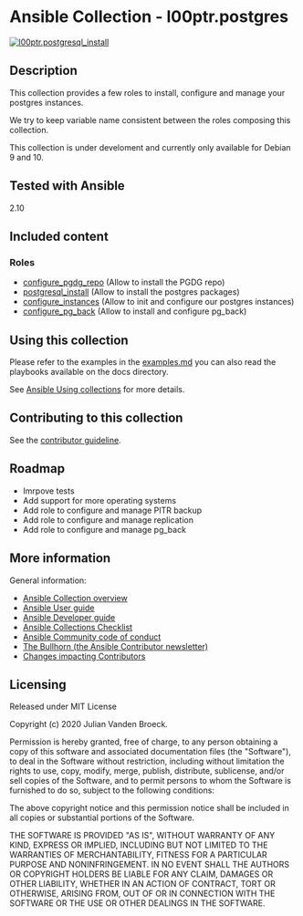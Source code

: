 # Ansible Collection - l00ptr.postgres
[![l00ptr.postgresql_install](https://github.com/l00ptr/ansible-collection-postgres/actions/workflows/postgresql_install.yml/badge.svg)](https://github.com/l00ptr/ansible-collection-postgres/actions/workflows/postgresql_install.yml)

## Description
This collection provides a few roles to install, configure and manage your postgres 
instances.

We try to keep variable name consistent between the roles composing this collection.

This collection is under develoment and currently only available for Debian 9 and 10.

## Tested with Ansible

2.10

## Included content
### Roles

- [configure_pgdg_repo](docs/role_configure_pgdg_repo.md) (Allow to install the PGDG repo)
- [postgresql_install](docs/role_postgresql_install.md) (Allow to install the postgres packages)
- [configure_instances](docs/role_configure_instances.md) (Allow to init and configure our postgres instances)
- [configure_pg_back](docs/role_configure_pg_back.md) (Allow to install and configure pg_back)

## Using this collection

Please refer to the examples in the [examples.md](docs/examples.md) you can also read the playbooks available on the docs directory.

See [Ansible Using collections](https://docs.ansible.com/ansible/latest/user_guide/collections_using.html) for more details.

## Contributing to this collection

See the [contributor guideline](CONTRIBUTING.md).

## Roadmap
- Imrpove tests
- Add support for more operating systems
- Add role to configure and manage PITR backup
- Add role to configure and manage replication
- Add role to configure and manage pg_back 

## More information

General information:

- [Ansible Collection overview](https://github.com/ansible-collections/overview)
- [Ansible User guide](https://docs.ansible.com/ansible/latest/user_guide/index.html)
- [Ansible Developer guide](https://docs.ansible.com/ansible/latest/dev_guide/index.html)
- [Ansible Collections Checklist](https://github.com/ansible-collections/overview/blob/master/collection_requirements.rst)
- [Ansible Community code of conduct](https://docs.ansible.com/ansible/latest/community/code_of_conduct.html)
- [The Bullhorn (the Ansible Contributor newsletter)](https://us19.campaign-archive.com/home/?u=56d874e027110e35dea0e03c1&id=d6635f5420)
- [Changes impacting Contributors](https://github.com/ansible-collections/overview/issues/45)

## Licensing
Released under MIT License

Copyright (c) 2020 Julian Vanden Broeck.


Permission is hereby granted, free of charge, to any person obtaining a copy of this software and associated documentation files (the "Software"),
to deal in the Software without restriction, including without limitation the rights to use, copy, modify, merge, publish, distribute, sublicense,
and/or sell copies of the Software, and to permit persons to whom the Software is furnished to do so, subject to the following conditions:

The above copyright notice and this permission notice shall be included in all copies or substantial portions of the Software.

THE SOFTWARE IS PROVIDED "AS IS", WITHOUT WARRANTY OF ANY KIND, EXPRESS OR IMPLIED, INCLUDING BUT NOT LIMITED TO THE WARRANTIES OF MERCHANTABILITY, 
FITNESS FOR A PARTICULAR PURPOSE AND NONINFRINGEMENT. IN NO EVENT SHALL THE AUTHORS OR COPYRIGHT HOLDERS BE LIABLE FOR ANY CLAIM, DAMAGES OR OTHER LIABILITY,
WHETHER IN AN ACTION OF CONTRACT, TORT OR OTHERWISE, ARISING FROM, OUT OF OR IN CONNECTION WITH THE SOFTWARE OR THE USE OR OTHER DEALINGS IN THE SOFTWARE.

